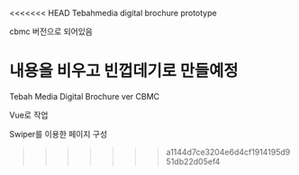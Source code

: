 <<<<<<< HEAD
Tebahmedia digital brochure prototype

cbmc 버전으로 되어있음

내용을 비우고 빈껍데기로 만들예정
=======
Tebah Media Digital Brochure ver CBMC

Vue로 작업

Swiper를 이용한 페이지 구성

>>>>>>> a1144d7ce3204e6d4cf1914195d951db22d05ef4

